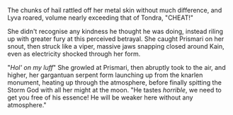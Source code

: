 The chunks of hail rattled off her metal skin without much difference, and Lyva roared, volume nearly exceeding that of Tondra, "CHEAT!"    

She didn't recognise any kindness he thought he was doing, instead riling up with greater fury at this perceived betrayal. She caught Prismari on her snout, then struck like a viper, massive jaws snapping closed around Kain, even as electricity shocked through her form.   

"*Hol' on my luff*" She growled at Prismari, then abruptly took to the air, and higher, her gargantuan serpent form launching up from the knarlen monument, heating up through the atmosphere, before finally spitting the Storm God with all her might at the moon. "He tastes *horrible*, we need to get you free of his essence! He will be weaker here without any atmosphere."